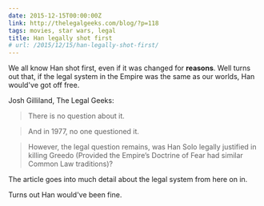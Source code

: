 ```yaml
---
date: 2015-12-15T00:00:00Z
link: http://thelegalgeeks.com/blog/?p=118
tags: movies, star wars, legal
title: Han legally shot first
# url: /2015/12/15/han-legally-shot-first/
---
```


We all know Han shot first, even if it was changed for **reasons**. Well turns out that, if the legal system in the Empire was the same as our worlds, Han would've got off free.

Josh Gilliland, The Legal Geeks:

> There is no question about it.

> And in 1977, no one questioned it.

> However, the legal question remains, was Han Solo legally justified in killing Greedo (Provided the Empire’s Doctrine of Fear had similar Common Law traditions)?

The article goes into much detail about the legal system from here on in.

Turns out Han would've been fine.
